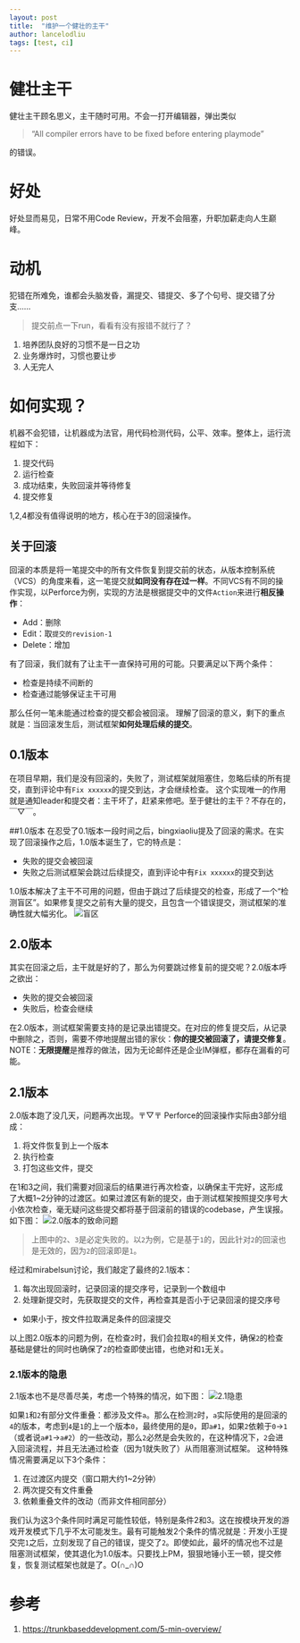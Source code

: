 ```yaml
---
layout: post
title:  "维护一个健壮的主干"
author: lancelodliu
tags: [test, ci]
---
```


# 健壮主干
健壮主干顾名思义，主干随时可用。不会一打开编辑器，弹出类似
>“All compiler errors have to be fixed before entering playmode”

的错误。

# 好处
好处显而易见，日常不用Code Review，开发不会阻塞，升职加薪走向人生巅峰。

# 动机
犯错在所难免，谁都会头脑发昏，漏提交、错提交、多了个句号、提交错了分支……
>提交前点一下run，看看有没有报错不就行了？

1. 培养团队良好的习惯不是一日之功
2. 业务爆炸时，习惯也要让步
3. 人无完人

# 如何实现？
机器不会犯错，让机器成为法官，用代码检测代码，公平、效率。整体上，运行流程如下：
1. 提交代码
2. 运行检查
3. 成功结束，失败回滚并等待修复
4. 提交修复

1,2,4都没有值得说明的地方，核心在于3的回滚操作。

## 关于回滚
回滚的本质是将一笔提交中的所有文件恢复到提交前的状态，从版本控制系统（VCS）的角度来看，这一笔提交就**如同没有存在过一样**。不同VCS有不同的操作实现，以Perforce为例，实现的方法是根据提交中的文件`Action`来进行**相反操作**：
* Add：删除
* Edit：取`提交的revision-1`
* Delete：增加

有了回滚，我们就有了让主干一直保持可用的可能。只要满足以下两个条件：
* 检查是持续不间断的
* 检查通过能够保证主干可用

那么任何一笔未能通过检查的提交都会被回滚。
理解了回滚的意义，剩下的重点就是：当回滚发生后，测试框架**如何处理后续的提交**。

## 0.1版本
在项目早期，我们是没有回滚的，失败了，测试框架就阻塞住，忽略后续的所有提交，直到评论中有`Fix xxxxxx`的提交到达，才会继续检查。
这个实现唯一的作用就是通知leader和提交者：主干坏了，赶紧来修吧。至于健壮的主干？不存在的，￣▽￣。

##1.0版本
在忍受了0.1版本一段时间之后，bingxiaoliu提及了回滚的需求。在实现了回滚操作之后，1.0版本诞生了，它的特点是：
* 失败的提交会被回滚
* 失败之后测试框架会跳过后续提交，直到评论中有`Fix xxxxxx`的提交到达

1.0版本解决了主干不可用的问题，但由于跳过了后续提交的检查，形成了一个“检测盲区”。如果修复提交之前有大量的提交，且包含一个错误提交，测试框架的准确性就大幅劣化。
![盲区](http://km.oa.com/files/photos/pictures//20180607//1528343712_87.png)

## 2.0版本
其实在回滚之后，主干就是好的了，那么为何要跳过修复前的提交呢？2.0版本呼之欲出：
* 失败的提交会被回滚
* 失败后，检查会继续

在2.0版本，测试框架需要支持的是记录出错提交。在对应的修复提交后，从记录中删除之，否则，需要不停地提醒出错的家伙：**你的提交被回滚了，请提交修复**。
NOTE：**无限提醒**是推荐的做法，因为无论邮件还是企业IM弹框，都存在漏看的可能。

## 2.1版本
2.0版本跑了没几天，问题再次出现。〒▽〒
Perforce的回滚操作实际由3部分组成：
1. 将文件恢复到上一个版本
2. 执行检查
3. 打包这些文件，提交

在1和3之间，我们需要对回滚后的结果进行再次检查，以确保主干完好，这形成了大概1~2分钟的过渡区。如果过渡区有新的提交，由于测试框架按照提交序号大小依次检查，毫无疑问这些提交都将基于回滚前的错误的codebase，产生误报。如下图：
![2.0版本的致命问题](http://km.oa.com/files/photos/pictures//20180607//1528343724_22.png)
>上图中的`2`、`3`是必定失败的。以`2`为例，它是基于`1`的，因此针对`2`的回滚也是无效的，因为`2`的回滚即是`1`。

经过和mirabelsun讨论，我们敲定了最终的2.1版本：
1. 每次出现回滚时，记录回滚的提交序号，记录到一个数组中
2. 处理新提交时，先获取提交的文件，再检查其是否小于记录回滚的提交序号
  * 如果小于，按文件拉取满足条件的回滚提交

以上图2.0版本的问题为例，在检查`2`时，我们会拉取`4`的相关文件，确保`2`的检查基础是健壮的同时也确保了`2`的检查即使出错，也绝对和`1`无关。
### 2.1版本的隐患
2.1版本也不是尽善尽美，考虑一个特殊的情况，如下图：
![2.1隐患](http://km.oa.com/files/photos/pictures//20180607//1528344205_14.png)

如果`1`和`2`有部分文件重叠：都涉及文件`a`。那么在检测`2`时，`a`实际使用的是回滚的`4`的版本，考虑到`4`是`1`的上一个版本`0`，最终使用的是`0`，即`a#1`，如果`2`依赖于`0`->`1`（或者说`a#1`->`a#2`）的一些改动，那么`2`必然是会失败的，在这种情况下，`2`会进入回滚流程，并且无法通过检查（因为1就失败了）从而阻塞测试框架。
这种特殊情况需要满足以下3个条件：
1. 在过渡区内提交（窗口期大约1~2分钟）
2. 两次提交有文件重叠
3. 依赖重叠文件的改动（而非文件相同部分）

我们认为这3个条件同时满足可能性较低，特别是条件2和3。这在按模块开发的游戏开发模式下几乎不太可能发生。最有可能触发2个条件的情况就是：开发小王提交完`1`之后，立刻发现了自己的错误，提交了`2`。即使如此，最坏的情况也不过是阻塞测试框架，使其退化为1.0版本。只要找上PM，狠狠地锤小王一顿，提交修复，恢复测试框架也就是了。O(∩_∩)O

# 参考
1. https://trunkbaseddevelopment.com/5-min-overview/
